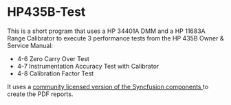 # HP435B-Test

This is a short program that uses a HP 34401A DMM and a HP 11683A Range Calibrator to execute 3 performance tests from the HP 435B Owner & Service Manual:

- 4-6 Zero Carry Over Test
- 4-7 Instrumentation Accuracy Test with Calibrator
- 4-8 Calibration Factor Test

It uses a [community licensed version of the Syncfusion components ](https://www.syncfusion.com/products/communitylicense) to create the PDF reports.